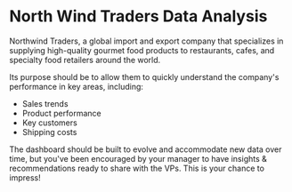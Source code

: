 # North Wind Traders Data Analysis

Northwind Traders, a global import and export company that specializes in supplying high-quality gourmet food products to restaurants, cafes, and specialty food retailers around the world.

Its purpose should be to allow them to quickly understand the company's performance in key areas, including:

* Sales trends
* Product performance
* Key customers
* Shipping costs
  
The dashboard should be built to evolve and accommodate new data over time, but you've been encouraged by your manager to have insights & recommendations ready to share with the VPs. This is your chance to impress!
